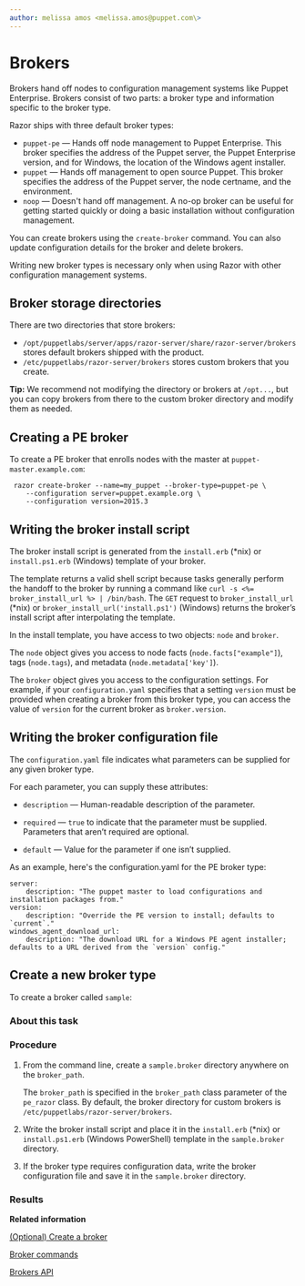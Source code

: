 ```yaml
---
author: melissa amos <melissa.amos@puppet.com\>
---
```


# Brokers

Brokers hand off nodes to configuration management systems like Puppet Enterprise. Brokers consist of two parts: a broker type and information specific to the broker type.

Razor ships with three default broker types:

-   `puppet-pe` — Hands off node management to Puppet Enterprise. This broker specifies the address of the Puppet server, the Puppet Enterprise version, and for Windows, the location of the Windows agent installer.
-   `puppet` — Hands off management to open source Puppet. This broker specifies the address of the Puppet server, the node certname, and the environment.
-   `noop` — Doesn't hand off management. A no-op broker can be useful for getting started quickly or doing a basic installation without configuration management.

You can create brokers using the `create-broker` command. You can also update configuration details for the broker and delete brokers.

Writing new broker types is necessary only when using Razor with other configuration management systems.

## Broker storage directories

There are two directories that store brokers:

-   `/opt/puppetlabs/server/apps/razor-server/share/razor-server/brokers` stores default brokers shipped with the product.
-   `/etc/puppetlabs/razor-server/brokers` stores custom brokers that you create.

**Tip:** We recommend not modifying the directory or brokers at `/opt...`, but you can copy brokers from there to the custom broker directory and modify them as needed.

## Creating a PE broker

To create a PE broker that enrolls nodes with the master at `puppet-master.example.com`:

```
 razor create-broker --name=my_puppet --broker-type=puppet-pe \
    --configuration server=puppet.example.org \
    --configuration version=2015.3
```

## Writing the broker install script

The broker install script is generated from the `install.erb` \(\*nix\) or `install.ps1.erb` \(Windows\) template of your broker.

The template returns a valid shell script because tasks generally perform the handoff to the broker by running a command like `curl -s <%= broker_install_url %> | /bin/bash`. The `GET` request to `broker_install_url` \(\*nix\) or `broker_install_url('install.ps1')` \(Windows\) returns the broker’s install script after interpolating the template.

In the install template, you have access to two objects: `node` and `broker`.

The `node` object gives you access to node facts \(`node.facts["example"]`\), tags \(`node.tags`\), and metadata \(`node.metadata['key']`\).

The `broker` object gives you access to the configuration settings. For example, if your `configuration.yaml` specifies that a setting `version` must be provided when creating a broker from this broker type, you can access the value of `version` for the current broker as `broker.version`.

## Writing the broker configuration file

The `configuration.yaml` file indicates what parameters can be supplied for any given broker type.

For each parameter, you can supply these attributes:

-   `description` — Human-readable description of the parameter.

-   `required` — `true` to indicate that the parameter must be supplied. Parameters that aren’t required are optional.

-   `default` — Value for the parameter if one isn’t supplied.

As an example, here's the configuration.yaml for the PE broker type:

```
server:
    description: "The puppet master to load configurations and installation packages from."
version:
    description: "Override the PE version to install; defaults to `current`."
windows_agent_download_url:
    description: "The download URL for a Windows PE agent installer; defaults to a URL derived from the `version` config."
```

## Create a new broker type

To create a broker called `sample`:

### About this task

### Procedure

1.  From the command line, create a `sample.broker` directory anywhere on the `broker_path`.

    The `broker_path` is specified in the `broker_path` class parameter of the `pe_razor` class. By default, the broker directory for custom brokers is `/etc/puppetlabs/razor-server/brokers`.

2.  Write the broker install script and place it in the `install.erb` \(\*nix\) or `install.ps1.erb` \(Windows PowerShell\) template in the `sample.broker` directory.

3.  If the broker type requires configuration data, write the broker configuration file and save it in the `sample.broker` directory.


### Results

**Related information**  


[\(Optional\) Create a broker](provisioning_a_windows_node.md#)

[Broker commands](using_the_razor_client.md#)

[Brokers API](api_reference.md#)

